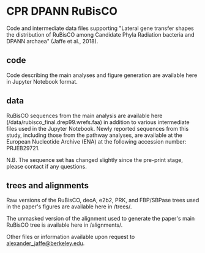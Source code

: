 # CPR DPANN RuBisCO

Code and intermediate data files supporting "Lateral gene transfer shapes the distribution of RuBisCO among Candidate Phyla Radiation bacteria and DPANN archaea" (Jaffe et al., 2018).

## code

Code describing the main analyses and figure generation are available here in Jupyter Notebook format.

## data

RuBisCO sequences from the main analysis are available here (/data/rubisco_final.drep99.wrefs.faa) in addition to various intermediate files used in the Jupyter Notebook. Newly reported sequences from this study, including those from the pathway analyses, are available at the European Nucleotide Archive (ENA) at the following accession number: PRJEB29721.

N.B. The sequence set has changed slightly since the pre-print stage, please contact if any questions.

## trees and alignments

Raw versions of the RuBisCO, deoA, e2b2, PRK, and FBP/SBPase trees used in the paper's figures are available here in /trees/.

The unmasked version of the alignment used to generate the paper's main RuBisCO tree is available here in /alignments/.

Other files or information available upon request to [alexander_jaffe@berkeley.edu](mailto:alexander_jaffe@berkeley.edu).
